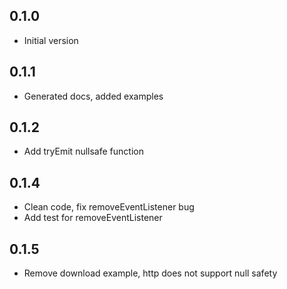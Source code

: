 ## 0.1.0

- Initial version

## 0.1.1

- Generated docs, added examples

## 0.1.2

- Add tryEmit nullsafe function

## 0.1.4

- Clean code, fix removeEventListener bug
- Add test for removeEventListener

## 0.1.5
- Remove download example, http does not support null safety
